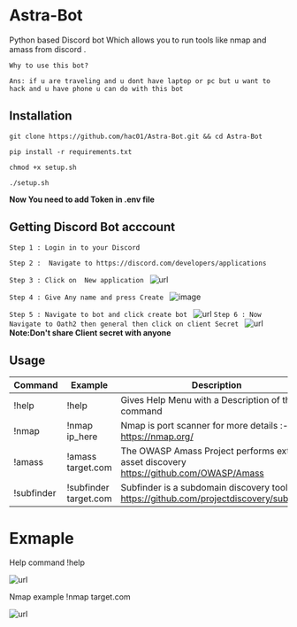 # Astra-Bot
Python based Discord bot Which allows you to run tools like nmap and amass from discord .

```
Why to use this bot?

Ans: if u are traveling and u dont have laptop or pc but u want to hack and u have phone u can do with this bot 
``` 


## Installation
```git clone https://github.com/hac01/Astra-Bot.git && cd Astra-Bot ```

```pip install -r requirements.txt ```

```chmod +x setup.sh```

```./setup.sh```


**Now You need to add Token in .env file**

## Getting Discord Bot acccount 
```Step 1 : Login in to your Discord ```

```Step 2 :  Navigate to https://discord.com/developers/applications ```

```Step 3 : Click on  New application ```
![url](https://github.com/hac01/Astra-Bot/blob/main/img/new_app_discord_github_astra_bot_readme.jpg)

```Step 4 : Give Any name and press Create ```
![image](https://user-images.githubusercontent.com/70646122/173553851-ff2dba94-050c-45af-863d-0a4a5b4a4e46.png)

```Step 5 : Navigate to bot and click create bot ```
![url](https://github.com/hac01/Astra-Bot/blob/main/img/bot_astra_create_github.jpg)
```Step 6 : Now Navigate to Oath2 then general then click on client Secret ``` 
![url](https://github.com/hac01/Astra-Bot/blob/main/img/oath2_secret_discord_astra_doc.jpg)
**Note:Don't share Client secret with anyone**

## Usage
Command     |Example                | Description
------------|-----------------------|--------------
!help       | !help                 |Gives Help Menu with a Description of that command
!nmap       | !nmap ip_here         |Nmap is port scanner for more details :- https://nmap.org/ 
!amass      | !amass target.com     |The OWASP Amass Project performs external asset discovery https://github.com/OWASP/Amass
!subfinder  |!subfinder target.com  |Subfinder is a subdomain discovery tool https://github.com/projectdiscovery/subfinder 

# Exmaple
Help command !help


![url](https://github.com/hac01/Astra-Bot/blob/main/img/astra_bot_help_command.png)

Nmap example !nmap target.com

![url](https://github.com/hac01/Astra-Bot/blob/main/img/nmap_astra_bot.png)

